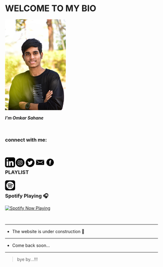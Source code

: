 
# WELCOME TO MY BIO
<img width="200" alt="portfolio_view" src="DSC_0021-01.jpeg">

 ___I'm Omkar Sahane___

   <br />
   
 ### connect with me:
 <br />
 
[<img align="left" alt="omkarsahane" width="33px" src="likedin.png" />][linkedin]
[<img align="left" alt="omkarsahane" width="33px" src="download.png" />][instagram]
[<img align="left" alt="omkarsahane" width="33px" src="twt.png" />][twt]
[<img align="left" alt="omkarsahane" width="33px" src="mail.png" />][mail]
[<img align="left" alt="omkarsahane" width="33px" src="fb.png" />][facebook]

[linkedin]: https://www.linkedin.com/in/omkar-sahane-7452691b2
[instagram]: https://instagram.com/omkar_sahane_?igshid=z91jvrcb9vwy
[twt]: https://twitter.com/Omkarsahane5?s=09
[mail]: mailto:omkarsahane121@gmail.com?subject=[GitHub]%20Source%20Han%20Sans
[facebook]: https://www.facebook.com/omkar.sahane.98

<br />

### PLAYLIST

[<img align="left" alt="omkarsahane" width="33px" src="spotify.png" />][spotify]

[spotify]: https://open.spotify.com/playlist/35iwwDlVguhCugOOwmbHOP?si=LpwJdGEATnipWBxaPzXalA&utm_source=copy-link

<br />

### Spotify Playing 🎧

[<img src="https://now-playing-profile-omkar-s2.vercel.app/api/spotify-playing" alt="Spotify Now Playing" width="350" />](https://open.spotify.com/user/91pz5c0ljj9ivx0rk1r3430jb?si=OXHmTT22Q022F0CLS2mCGw&utm_source=copy-link)

<br />

-- --
* The website is under construction 🚧
-- --
* Come back soon...
-- --
> bye by...!!!


